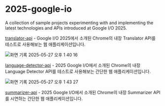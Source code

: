 # 2025-google-io
A collection of sample projects experimenting with and implementing the latest technologies and APIs introduced at Google I/O 2025.

[translator-api](./translator-api/) - Google I/O 2025에서 소개된 Chrome의 내장 Translator API를 테스트로 사용해보는 웹 애플리케이션입니다.

![화면 기록 2025-05-27 오후 1 40 16](https://github.com/user-attachments/assets/abce62f3-33da-41b9-b113-019dc9be1b4a)


[language-detector-api](./language-detector-api/) - 2025 Google I/O에서 소개된 Chrome의 내장 Language Detector API를 테스트로 사용해보는 간단한 웹 애플리케이션입니다.

![화면 기록 2025-05-27 오후 1 43 27](https://github.com/user-attachments/assets/d87b7961-a93a-4712-a109-f6b517262175)



[summarizer-api](./summarizer-api/) - 2025 Google I/O에서 소개된 Chrome의 내장 Summarizer API를 시연하는 간단한 웹 애플리케이션입니다.
